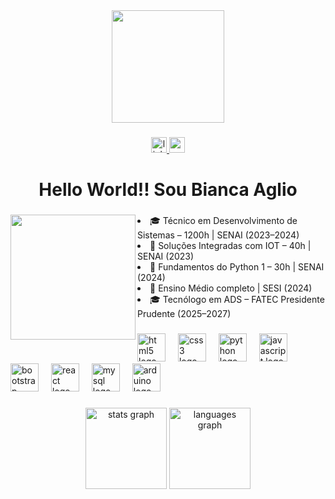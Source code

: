 <div align="center">
  <img height="180"   src="https://camo.githubusercontent.com/6323605ff4cb82528e17f98957e67bbe8215ee632f28da9835fe69ec8f49000a/68747470733a2f2f692e70696e696d672e636f6d2f6f726967696e616c732f62612f65332f30652f62616533306530633761636665633239366535613330643061373561663066312e676966"  />
</div>

###

<div align="center">
  <a href="https://www.linkedin.com/in/biancaaglio/" target="_blank">
    <img src="https://img.shields.io/static/v1?message=LinkedIn&logo=linkedin&label=&color=0077B5&logoColor=white&labelColor=&style=for-the-badge" height="25" alt="linkedin logo" />
  </a>
  
<a href="mailto:bianca.aglio4@gmail.com" target="_blank">
  <img src="https://img.shields.io/static/v1?message=Gmail&logo=gmail&label=&color=D14836&logoColor=white&labelColor=&style=for-the-badge" height="25" alt="gmail logo" />
</a>
</div>

###

<h1 align="center">Hello World!! Sou Bianca Aglio</h1>

###

<img align="left" height="200" src="https://img1.picmix.com/output/stamp/normal/6/3/1/6/1996136_0f2d1.gif"  />

###

<div style="max-width: 600; margin: 0 auto;">
  <ul style="list-style: disc inside; padding-left: 0;">
    <li>🎓 Técnico em Desenvolvimento de Sistemas – 1200h | SENAI (2023–2024)</li>
    <li>🧠 Soluções Integradas com IOT – 40h | SENAI (2023)</li>
    <li>🐍 Fundamentos do Python 1 – 30h | SENAI (2024)</li>
    <li>🧩 Ensino Médio completo | SESI (2024)</li>
    <li>🎓 Tecnólogo em ADS – FATEC Presidente Prudente (2025–2027)</li>
  </ul>
</div>

###

<div align="left">
  <img src="https://skillicons.dev/icons?i=html" height="45" alt="html5 logo"  />
  <img width="12" />
  <img src="https://skillicons.dev/icons?i=css" height="45" alt="css3 logo"  />
  <img width="12" />
  <img src="https://skillicons.dev/icons?i=py" height="45" alt="python logo"  />
  <img width="12" />
  <img src="https://skillicons.dev/icons?i=js" height="45" alt="javascript logo"  />
  <img width="12" />
  <img src="https://skillicons.dev/icons?i=bootstrap" height="45" alt="bootstrap logo"  />
  <img width="12" />
  <img src="https://skillicons.dev/icons?i=react" height="45" alt="react logo"  />
  <img width="12" />
  <img src="https://skillicons.dev/icons?i=mysql" height="45" alt="mysql logo"  />
  <img width="12" />
  <img src="https://skillicons.dev/icons?i=arduino" height="45" alt="arduino logo"  />
</div>

###

<div align="center">
  <img src="https://github-readme-stats.vercel.app/api?username=biaaglio&show_icons=true&title_color=3ca6ff&text_color=ffffff&icon_color=3ca6ff&bg_color=0d1117&border_color=3ca6ff&theme=default&hide_border=false" height="130" alt="stats graph" />

  <img src="https://github-readme-stats.vercel.app/api/top-langs?username=biaaglio&layout=compact&title_color=3ca6ff&text_color=ffffff&bg_color=0d1117&border_color=3ca6ff&theme=default&hide_border=false" height="130" alt="languages graph" />
</div>

###
